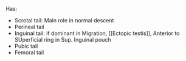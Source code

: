 Has:
- Scrotal tail: Main role in normal descent
- Perineal tail
- Inguinal tail: if dominant in Migration, [[Ectopic testis]], Anterior to SUperficial ring in Sup. Inguinal pouch
- Pubic tail
- Femoral tail
